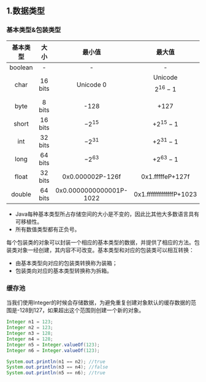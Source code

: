 ## 1.数据类型

### 基本类型&包装类型

| 基本类型 |  大小   |         最小值          |         最大值          | 包装器类型 |
| :------: | :-----: | :---------------------: | :---------------------: | :--------: |
| boolean  |    -    |            -            |            -            |  Boolean   |
|   char   | 16 bits |        Unicode 0        | Unicode $${2^{16}}-1$$  | Character  |
|   byte   | 8 bits  |          -128           |          +127           |    Byte    |
|  short   | 16 bits |      $${-2^{15}}$$    |       $$+2^{15}-1$$       |   Short    |
|   int    | 32 bits |      $${-2^{31}}$$      |       $$+2^{31}-1$$       |  Integer   |
|   long   | 64 bits |      $${-2^{63}}$$     |       $$+2^{63}-1$$       |    Long    |
|  float   | 32 bits |    0x0.000002P-126f     |    0x1.fffffeP+127f     |   Float    |
|  double  | 64 bits | 0x0.0000000000001P-1022 | 0x1.fffffffffffffP+1023 |   Double   |

* Java每种基本类型所占存储空间的大小是不变的，因此比其他大多数语言具有可移植性。
* 所有数值类型都有正负号。

每个包装类的对象可以封装一个相应的基本类型的数据，并提供了相应的方法。包装类对象一经创建，其内容不可改变。基本类型和对应的包装类可以相互转换：

- 由基本类型向对应的包装类转换称为装箱；
- 包装类向对应的基本类型转换称为拆箱。

### 缓存池
当我们使用Integer的时候会存储数据，为避免重复创建对象默认的缓存数据的范围是-128到127，如果超出这个范围则创建一个新的对象。
```java
Integer n1 = 123;
Integer n2 = 123;
Integer n3 = 128;
Integer n4 = 128;
Integer n5 = Integer.valueOf(123);
Integer n6 = Integer.valueOf(123);

System.out.println(n1 == n2); //true
System.out.println(n3 == n4); //false
System.out.println(n5 == n6); //true
```
